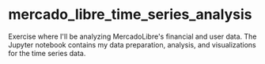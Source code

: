 # mercado_libre_time_series_analysis
Exercise where I'll be analyzing MercadoLibre's financial and user data. The Jupyter notebook contains my data preparation, analysis, and visualizations for the time series data.
